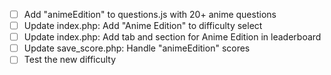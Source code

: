 - [ ] Add "animeEdition" to questions.js with 20+ anime questions
- [ ] Update index.php: Add "Anime Edition" to difficulty select
- [ ] Update index.php: Add tab and section for Anime Edition in leaderboard
- [ ] Update save_score.php: Handle "animeEdition" scores
- [ ] Test the new difficulty
